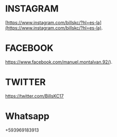 ---
---

# INSTAGRAM 


[https://www.instagram.com/billskc/?hl=es-la](https://www.instagram.com/billskc/?hl=es-la).

# FACEBOOK
https://www.facebook.com/manuel.montalvan.92/).

# TWITTER
https://twitter.com/BillsKC17

# Whatsapp
+593969183913
